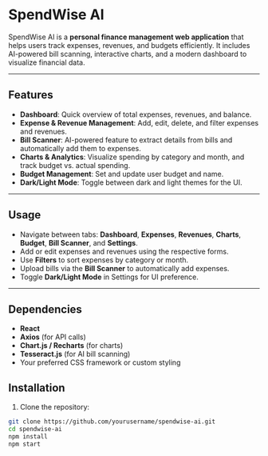 # SpendWise AI

SpendWise AI is a **personal finance management web application** that helps users track expenses, revenues, and budgets efficiently. It includes AI-powered bill scanning, interactive charts, and a modern dashboard to visualize financial data.

---

## Features

- **Dashboard**: Quick overview of total expenses, revenues, and balance.
- **Expense & Revenue Management**: Add, edit, delete, and filter expenses and revenues.
- **Bill Scanner**: AI-powered feature to extract details from bills and automatically add them to expenses.
- **Charts & Analytics**: Visualize spending by category and month, and track budget vs. actual spending.
- **Budget Management**: Set and update user budget and name.
- **Dark/Light Mode**: Toggle between dark and light themes for the UI.

---
## Usage

- Navigate between tabs: **Dashboard**, **Expenses**, **Revenues**, **Charts**, **Budget**, **Bill Scanner**, and **Settings**.  
- Add or edit expenses and revenues using the respective forms.  
- Use **Filters** to sort expenses by category or month.  
- Upload bills via the **Bill Scanner** to automatically add expenses.  
- Toggle **Dark/Light Mode** in Settings for UI preference.  

---

## Dependencies

- **React**  
- **Axios** (for API calls)  
- **Chart.js / Recharts** (for charts)  
- **Tesseract.js** (for AI bill scanning)  
- Your preferred CSS framework or custom styling
  
## Installation
1. Clone the repository:

```bash
git clone https://github.com/yourusername/spendwise-ai.git
cd spendwise-ai
npm install
npm start

